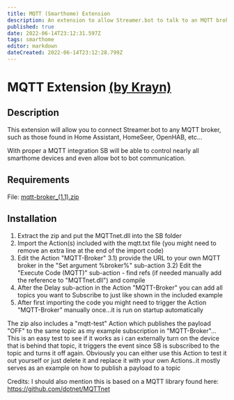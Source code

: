 ```yaml
---
title: MQTT (Smarthome) Extension
description: An extension to allow Streamer.bot to talk to an MQTT broker used in most smart home software like Home Assistant, OpenHAB, HomeSeer, etc
published: true
date: 2022-06-14T23:12:31.597Z
tags: smarthome
editor: markdown
dateCreated: 2022-06-14T23:12:28.799Z
---
```


# MQTT Extension [(by Krayn)](https://www.twitch.tv/krayn_)
## Description
This extension will allow you to connect Streamer.bot to any MQTT broker, such as those found in Home Assistant, HomeSeer, OpenHAB, etc...

With proper a MQTT integration SB will be able to control nearly all smarthome devices and even allow bot to bot communication.

## Requirements
File: [mqtt-broker_(1.1).zip](/extensions/mqtt/files/mqtt-broker_(1.1).zip)

## Installation
1) Extract the zip and put the MQTTnet.dll into the SB folder
2) Import the Action(s) included with the mqtt.txt file (you might need to remove an extra line at the end of the import code)
3) Edit the Action "MQTT-Broker"
    3.1) provide the URL to your own MQTT broker in the "Set argument %broker%" sub-action
    3.2) Edit the "Execute Code (MQTT)" sub-action - find refs (if needed manually add the reference to "MQTTnet.dll") and compile
4) After the Delay sub-action in the Action "MQTT-Broker" you can add all topics you want to Subscribe to just like shown in the included example
5) After first importing the code you might need to trigger the Action "MQTT-Broker" manually once...it is run on startup automatically

The zip also includes a "mqtt-test" Action which publishes the payload "OFF" to the same topic as my example subscription in "MQTT-Broker"...
This is an easy test to see if it works as i can externally turn on the device that is behind that topic, it triggers the event since SB is subscribed to the topic and turns it off again. Obviously you can either use this Action to test it out yourself or just delete it and replace it with your own Actions..it mostly serves as an example on how to publish a payload to a topic

Credits:
I should also mention this is based on a MQTT library found here: https://github.com/dotnet/MQTTnet

